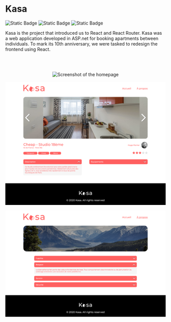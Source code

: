 # Kasa

<div>
  <img alt="Static Badge" src="https://img.shields.io/badge/React-61dafb">
  <img alt="Static Badge" src="https://img.shields.io/badge/React%20Router%20-red">
  <img alt="Static Badge" src="https://img.shields.io/badge/Sass-pink">
</div>

Kasa is the project that introduced us to React and React Router. 
Kasa was a web application developed in ASP.net for booking apartments between individuals. 
To mark its 10th anniversary, we were tasked to redesign the frontend using React.

<br/><br/>

<p align="center">
  <img src="public/README/Screenshot-homepage.png" alt="Screenshot of the homepage" width="600"/>
</p>

<p align="center">
  <img src="public/README/Screenshot-flat.png" alt="Screenshot of a apartment page" width="600"/>
</p>

<p align="center">
  <img src="public/README/Screenshot-about.png" alt="Screenshot of the 'about' page'" width="600"/>
</p>
